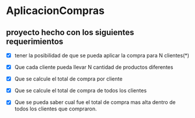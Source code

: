 # AplicacionCompras
## proyecto hecho con los siguientes requerimientos

- [x] tener la posibilidad de que se pueda aplicar la compra para N clientes(*)  

- [x] Que cada cliente pueda llevar N cantidad de productos diferentes

- [x] Que se calcule el total de compra por cliente

- [x] Que se calcule el total de compra de todos los clientes

- [x] Que se pueda saber cual fue el total de  compra mas alta dentro de todos los clientes que compraron.
